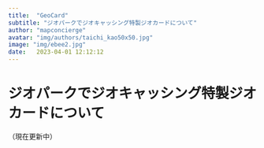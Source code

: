 ```yaml
---
title:  "GeoCard"
subtitle: "ジオパークでジオキャッシング特製ジオカードについて"
author: "mapconcierge"
avatar: "img/authors/taichi_kao50x50.jpg"
image: "img/ebee2.jpg"
date:   2023-04-01 12:12:12
---
```


# ジオパークでジオキャッシング特製ジオカードについて
（現在更新中）
